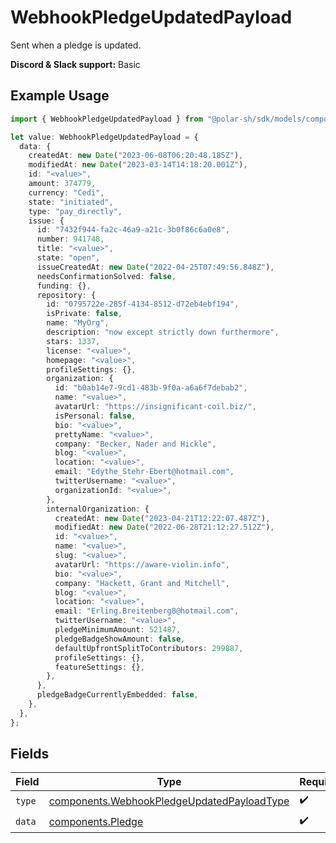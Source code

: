 # WebhookPledgeUpdatedPayload

Sent when a pledge is updated.

**Discord & Slack support:** Basic

## Example Usage

```typescript
import { WebhookPledgeUpdatedPayload } from "@polar-sh/sdk/models/components";

let value: WebhookPledgeUpdatedPayload = {
  data: {
    createdAt: new Date("2023-06-08T06:20:48.185Z"),
    modifiedAt: new Date("2023-03-14T14:18:20.001Z"),
    id: "<value>",
    amount: 374779,
    currency: "Cedi",
    state: "initiated",
    type: "pay_directly",
    issue: {
      id: "7432f944-fa2c-46a9-a21c-3b0f86c6a0e8",
      number: 941748,
      title: "<value>",
      state: "open",
      issueCreatedAt: new Date("2022-04-25T07:49:56.848Z"),
      needsConfirmationSolved: false,
      funding: {},
      repository: {
        id: "0795722e-285f-4134-8512-d72eb4ebf194",
        isPrivate: false,
        name: "MyOrg",
        description: "now except strictly down furthermore",
        stars: 1337,
        license: "<value>",
        homepage: "<value>",
        profileSettings: {},
        organization: {
          id: "b0ab14e7-9cd1-483b-9f0a-a6a6f7debab2",
          name: "<value>",
          avatarUrl: "https://insignificant-coil.biz/",
          isPersonal: false,
          bio: "<value>",
          prettyName: "<value>",
          company: "Becker, Nader and Hickle",
          blog: "<value>",
          location: "<value>",
          email: "Edythe_Stehr-Ebert@hotmail.com",
          twitterUsername: "<value>",
          organizationId: "<value>",
        },
        internalOrganization: {
          createdAt: new Date("2023-04-21T12:22:07.487Z"),
          modifiedAt: new Date("2022-06-28T21:12:27.512Z"),
          id: "<value>",
          name: "<value>",
          slug: "<value>",
          avatarUrl: "https://aware-violin.info",
          bio: "<value>",
          company: "Hackett, Grant and Mitchell",
          blog: "<value>",
          location: "<value>",
          email: "Erling.Breitenberg8@hotmail.com",
          twitterUsername: "<value>",
          pledgeMinimumAmount: 521487,
          pledgeBadgeShowAmount: false,
          defaultUpfrontSplitToContributors: 299887,
          profileSettings: {},
          featureSettings: {},
        },
      },
      pledgeBadgeCurrentlyEmbedded: false,
    },
  },
};
```

## Fields

| Field                                                                                                    | Type                                                                                                     | Required                                                                                                 | Description                                                                                              |
| -------------------------------------------------------------------------------------------------------- | -------------------------------------------------------------------------------------------------------- | -------------------------------------------------------------------------------------------------------- | -------------------------------------------------------------------------------------------------------- |
| `type`                                                                                                   | [components.WebhookPledgeUpdatedPayloadType](../../models/components/webhookpledgeupdatedpayloadtype.md) | :heavy_check_mark:                                                                                       | N/A                                                                                                      |
| `data`                                                                                                   | [components.Pledge](../../models/components/pledge.md)                                                   | :heavy_check_mark:                                                                                       | N/A                                                                                                      |
